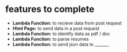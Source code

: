 # features to complete

 - **Lambda Function:** to recieve data from post request
 - **Html Page:** to send data in a post request
 - **Lambda Function:** to identify data as pdf / doc
 - **Lambda Function:** to parse resumes
 - **Lambda Function:** to send json data to _______
